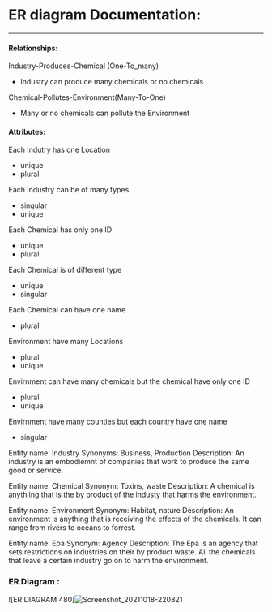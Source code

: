 # ER diagram Documentation:
---------------------------------------------------------------------------------------------------------------------------------------------------------------------------------
#### Relationships:
Industry-Produces-Chemical (One-To_many)
- Industry can produce many chemicals or no chemicals

Chemical-Pollutes-Environment(Many-To-One)
- Many or no chemicals can pollute the Environment
#### Attributes:
Each Indutry has one Location 
- unique
- plural


Each Industry can be of many types
- singular
- unique

Each Chemical has only one ID
- unique
- plural


Each Chemical is of different type
- unique
- singular


Each Chemical can have one name
- plural


Environment have many Locations
- plural
- unique


Envirnment can have many chemicals but the chemical have only one ID
- plural
- unique


Envirnment have many counties but each country have one name
- singular

Entity name: Industry
Synonyms: Business, Production
Description: An industry is an embodiemnt of companies that work to produce the same good or service.

Entity name: Chemical
Synonym: Toxins, waste
Description: A chemical is anythiing that is the by product of the industy that harms the environment.

Entity name: Environment
Synonym: Habitat, nature
Description: An environment is anything that is receiving the effects of the chemicals. It can range from rivers to oceans to forrest.

Entity name: Epa
Synonym: Agency
Description: The Epa is an agency that sets restrictions on industries on their by product waste. All the chemicals that leave a certain industry go on to harm the environment.


### ER Diagram : 

![ER DIAGRAM 480]![Screenshot_20211018-220821](https://user-images.githubusercontent.com/56059115/137837678-a357fd1e-2ef3-4497-9070-fdd46d523628.jpg)

